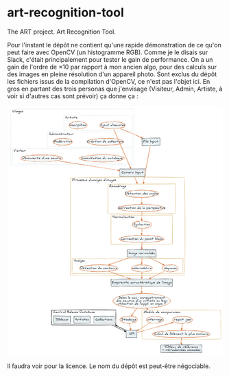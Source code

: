 # art-recognition-tool
The ART project. Art Recognition Tool.

Pour l'instant le dépôt ne contient qu'une rapide démonstration de ce qu'on peut faire avec OpenCV (un histogramme RGB). Comme je le disais sur Slack, c'était principalement pour tester le gain de performance. On a un gain de l'ordre de ×10 par rapport à mon ancien algo, pour des calculs sur des images en pleine résolution d'un appareil photo.
Sont exclus du dépôt les fichiers issus de la compilation d'OpenCV, ce n'est pas l'objet ici.
En gros en partant des trois personas que j'envisage (Visiteur, Admin, Artiste, à voir si d'autres cas sont prévoir) ça donne ça :

![Appli](process.png "Appli")

Il faudra voir pour la licence. Le nom du dépôt est peut-être négociable.
